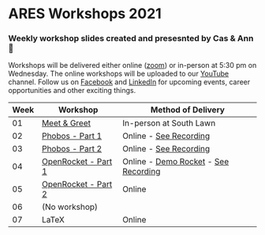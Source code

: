 # ARES Workshops 2021
### Weekly workshop slides created and presesnted by Cas & Ann 🚀

Workshops will be delivered either online ([zoom](https://unimelb.zoom.us/j/85679426097?pwd=Z1NqdjZQdzVKaVVFZmdTUmJrQVJpdz09)) or in-person at 5:30 pm on Wednesday. The online workshops will be uploaded to our [YouTube](https://www.youtube.com/channel/UCSasWA_I84a9hVrnzslJ3YQ) channel. Follow us on  [Facebook](https://www.facebook.com/unimelbARES) and [LinkedIn](https://www.linkedin.com/company/aerospace-rocket-engineering-society/posts/?feedView=all) for upcoming events, career opportunities and other exciting things.


|Week|Workshop|Method of Delivery|
|---|---|---|
|01|[Meet & Greet](./slides/ws1.pdf)|In-person at South Lawn|
|02|[Phobos - Part 1](./slides/ws2.pdf)|Online - [See Recording](https://www.youtube.com/watch?v=kmtaQ6ULfso&t=1489s)|
|03|[Phobos - Part 2](./slides/ws3.pdf)|Online - [See Recording](https://www.youtube.com/watch?v=rxZV-F53qOA)|
|04|[OpenRocket - Part 1](./slides/ws4.pdf)|Online - [Demo Rocket](./resources/demo_rocket.ork) - [See Recording](https://www.youtube.com/watch?v=RpNqq0m34yA)|
|05|[OpenRocket - Part 2](./slides/ws4.pdf)|Online|
|06|(No workshop)||
|07|LaTeX|Online|
